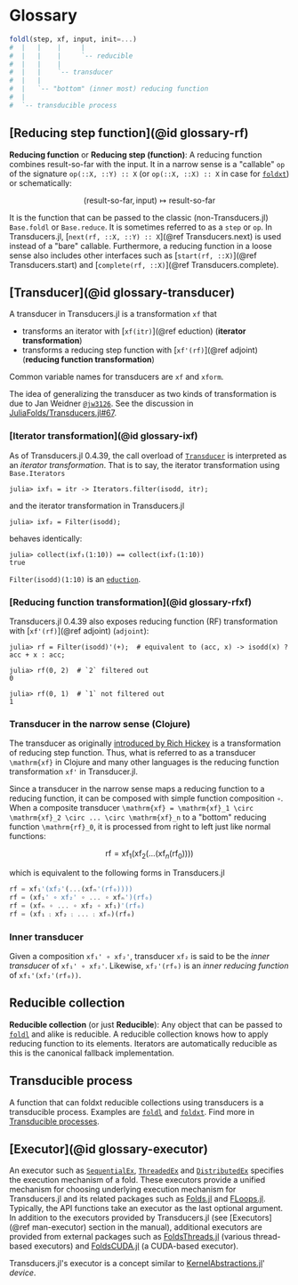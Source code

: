 # Glossary

```julia
foldl(step, xf, input, init=...)
#  |   |    |     |
#  |   |    |     `-- reducible
#  |   |    |
#  |   |    `-- transducer
#  |   |
#  |   `-- "bottom" (inner most) reducing function
#  |
#  `-- transducible process
```

## [Reducing step function](@id glossary-rf)

**Reducing function** or **Reducing step (function)**: A reducing
function combines result-so-far with the input.  It in a narrow
sense is a "callable" `op` of the signature `op(::X, ::Y) :: X` (or
`op(::X, ::X) :: X` in case for [`foldxt`](@ref)) or
schematically:

```math
(\text{result-so-far}, \text{input}) \mapsto \text{result-so-far}
```

It is the function that can be passed to the classic
(non-Transducers.jl) `Base.foldl` or `Base.reduce`.  It is sometimes
referred to as a `step` or `op`.  In Transducers.jl,
[`next(rf, ::X, ::Y) :: X`](@ref Transducers.next) is used instead
of a "bare" callable.  Furthermore, a reducing function in a loose
sense also includes other interfaces such as [`start(rf, ::X)`](@ref
Transducers.start) and [`complete(rf, ::X)`](@ref
Transducers.complete).

## [Transducer](@id glossary-transducer)

A transducer in Transducers.jl is a transformation `xf` that

* transforms an iterator with [`xf(itr)`](@ref eduction)
  (**iterator transformation**)
* transforms a reducing step function with [`xf'(rf)`](@ref adjoint)
  (**reducing function transformation**)

Common variable names for transducers are `xf` and `xform`.

The idea of generalizing the transducer as two kinds of transformation
is due to Jan Weidner [`@jw3126`](https://github.com/jw3126).  See the
discussion in
[JuliaFolds/Transducers.jl#67](https://github.com/JuliaFolds/Transducers.jl/issues/67).

### [Iterator transformation](@id glossary-ixf)

As of Transducers.jl 0.4.39, the call overload of [`Transducer`](@ref)
is interpreted as an _iterator transformation_.  That is to say, the
iterator transformation using `Base.Iterators`

```jldoctest ixf; setup = :(using Transducers)
julia> ixf₁ = itr -> Iterators.filter(isodd, itr);
```

and the iterator transformation in Transducers.jl

```jldoctest ixf
julia> ixf₂ = Filter(isodd);
```

behaves identically:

```jldoctest ixf
julia> collect(ixf₁(1:10)) == collect(ixf₂(1:10))
true
```

`Filter(isodd)(1:10)` is an [`eduction`](@ref).

### [Reducing function transformation](@id glossary-rfxf)

Transducers.jl 0.4.39 also exposes reducing function (RF)
transformation with [`xf'(rf)`](@ref adjoint) (`adjoint`):

```jldoctest ixf
julia> rf = Filter(isodd)'(+);  # equivalent to (acc, x) -> isodd(x) ? acc + x : acc;

julia> rf(0, 2)  # `2` filtered out
0

julia> rf(0, 1)  # `1` not filtered out
1
```

### Transducer in the narrow sense (Clojure)

The transducer as originally
[introduced by Rich Hickey](https://clojure.org/reference/transducers)
is a transformation of reducing step function.  Thus, what is referred
to as a transducer ``\mathrm{xf}`` in Clojure and many other languages
is the reducing function transformation `xf'` in Transducer.jl.

Since a transducer in the narrow sense maps a reducing function to a
reducing function, it can be composed with simple function composition
``∘``.  When a composite transducer ``\mathrm{xf} = \mathrm{xf}_1
\circ \mathrm{xf}_2 \circ ... \circ \mathrm{xf}_n`` to a "bottom"
reducing function ``\mathrm{rf}_0``, it is processed from right to
left just like normal functions:

```math
\mathrm{rf} =
\mathrm{xf}_1(\mathrm{xf}_2(...(\mathrm{xf}_{n}(\mathrm{rf}_0))))
```

which is equivalent to the following forms in Transducers.jl

```julia
rf = xf₁'(xf₂'(...(xfₙ'(rf₀))))
rf = (xf₁' ∘ xf₂' ∘ ... ∘ xfₙ')(rf₀)
rf = (xfₙ ∘ ... ∘ xf₂ ∘ xf₁)'(rf₀)
rf = (xf₁ ⨟ xf₂ ⨟ ... ⨟ xfₙ)(rf₀)
```

### Inner transducer

Given a composition `xf₁' ∘ xf₂'`, transducer `xf₂` is said to be the
_inner transducer_ of `xf₁' ∘ xf₂'`.  Likewise,
`xf₂'(rf₀)` is an _inner reducing function_ of `xf₁'(xf₂'(rf₀))`.

## Reducible collection

**Reducible collection** (or just **Reducible**): Any object that
can be passed to [`foldl`](@ref) and alike is reducible.  A
reducible collection knows how to apply reducing function to its
elements.  Iterators are automatically reducible as this is the
canonical fallback implementation.

## Transducible process

A function that can foldxt reducible collections using transducers is
a transducible process.  Examples are [`foldl`](@ref) and
[`foldxt`](@ref).  Find more in [Transducible processes](@ref).

## [Executor](@id glossary-executor)

An executor such as [`SequentialEx`](@ref), [`ThreadedEx`](@ref) and
[`DistributedEx`](@ref) specifies the execution mechanism of a fold. These
executors provide a unified mechanism for choosing underlying execution
mechanism for Transducers.jl and its related packages such as
[Folds.jl](https://github.com/JuliaFolds/Folds.jl) and
[FLoops.jl](https://github.com/JuliaFolds/FLoops.jl). Typically, the API
functions take an executor as the last optional argument. In addition to the
executors provided by Transducers.jl (see [Executors](@ref man-executor)
section in the manual), additional executors are provided from external
packages such as
[FoldsThreads.jl](https://github.com/JuliaFolds/FoldsThreads.jl) (various
thread-based executors) and
[FoldsCUDA.jl](https://github.com/JuliaFolds/FoldsCUDA.jl) (a CUDA-based
executor).

Transducers.jl's executor is a concept similar to
[KernelAbstractions.jl](https://github.com/JuliaGPU/KernelAbstractions.jl)'
_device_.
